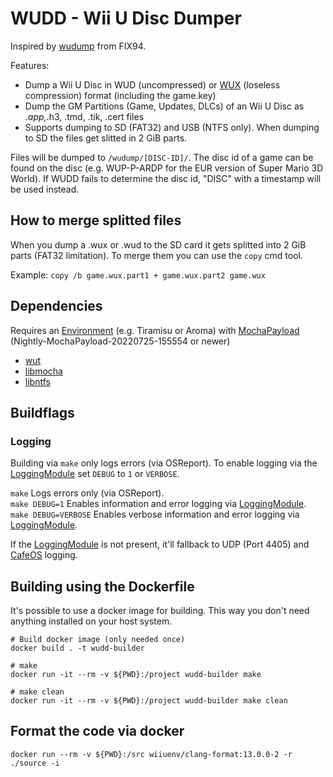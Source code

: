 # WUDD - Wii U Disc Dumper

Inspired by [wudump](https://github.com/FIX94/wudump) from FIX94.

Features:
- Dump a Wii U Disc in WUD (uncompressed) or [WUX](https://gbatemp.net/threads/wii-u-image-wud-compression-tool.397901/) (loseless compression) format (including the game.key)
- Dump the GM Partitions (Game, Updates, DLCs) of an Wii U Disc as *.app,*.h3, .tmd, .tik, .cert files
- Supports dumping to SD (FAT32) and USB (NTFS only). When dumping to SD the files get slitted in 2 GiB parts. 

Files will be dumped to `/wudump/[DISC-ID]/`. The disc id of a game can be found on the disc (e.g. WUP-P-ARDP for the EUR version of Super Mario 3D World). If WUDD fails to determine the disc id, "DISC" with a timestamp will be used instead.

## How to merge splitted files

When you dump a .wux or .wud to the SD card it gets splitted into 2 GiB parts (FAT32 limitation). To merge them you can use the `copy` cmd tool.

Example:
`copy /b game.wux.part1 + game.wux.part2 game.wux`

## Dependencies
Requires an [Environment](https://github.com/wiiu-env/EnvironmentLoader) (e.g. Tiramisu or Aroma) with [MochaPayload](https://github.com/wiiu-env/MochaPayload) (Nightly-MochaPayload-20220725-155554 or newer)

- [wut](https://github.com/devkitPro/wut)
- [libmocha](https://github.com/wiiu-env/libmocha)
- [libntfs](https://github.com/wiiu-env/libntfs)

## Buildflags

### Logging
Building via `make` only logs errors (via OSReport). To enable logging via the [LoggingModule](https://github.com/wiiu-env/LoggingModule) set `DEBUG` to `1` or `VERBOSE`.

`make` Logs errors only (via OSReport).  
`make DEBUG=1` Enables information and error logging via [LoggingModule](https://github.com/wiiu-env/LoggingModule).  
`make DEBUG=VERBOSE` Enables verbose information and error logging via [LoggingModule](https://github.com/wiiu-env/LoggingModule).

If the [LoggingModule](https://github.com/wiiu-env/LoggingModule) is not present, it'll fallback to UDP (Port 4405) and [CafeOS](https://github.com/wiiu-env/USBSerialLoggingModule) logging.

## Building using the Dockerfile

It's possible to use a docker image for building. This way you don't need anything installed on your host system.

```
# Build docker image (only needed once)
docker build . -t wudd-builder

# make 
docker run -it --rm -v ${PWD}:/project wudd-builder make

# make clean
docker run -it --rm -v ${PWD}:/project wudd-builder make clean
```

## Format the code via docker

`docker run --rm -v ${PWD}:/src wiiuenv/clang-format:13.0.0-2 -r ./source -i`